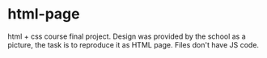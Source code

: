 # html-page
html + css course final project.
Design was provided by the school as a picture, the task is to reproduce it as HTML page.
Files don't have JS code.
